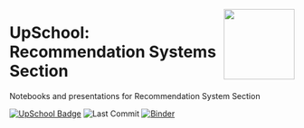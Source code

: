 <a href="http://sadedegel.ai"><img src="https://github.com/GlobalMaksimum/upschool_recommendation_week/blob/master/upschool.png?s=280&v=4" width="125" height="125" align="right"><a>

# UpSchool: Recommendation Systems Section

Notebooks and presentations for Recommendation System Section

[![UpSchool Badge](https://img.shields.io/badge/Recommendation%20Systems-UpSchool-blue?style=plastic)](https://upschool.io)
![Last Commit](https://img.shields.io/github/last-commit/globalmaksimum/upschool_recommendation_week?style=plastic&logo=GitHub)
[![Binder](https://mybinder.org/badge_logo.svg?style=plastic)](https://mybinder.org/v2/gh/GlobalMaksimum/upschool_recommendation_week.git/master?filepath=python%2Fnotebooks%2FHello.ipynb)